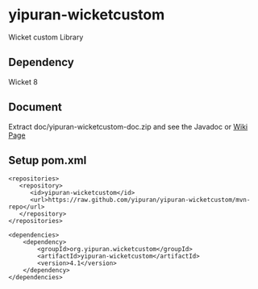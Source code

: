 # yipuran-wicketcustom
Wicket custom Library

## Dependency
Wicket 8


## Document
Extract doc/yipuran-wicketcustom-doc.zip and see the Javadoc
or [Wiki Page](../../wiki)

## Setup pom.xml
```
<repositories>
   <repository>
      <id>yipuran-wicketcustom</id>
      <url>https://raw.github.com/yipuran/yipuran-wicketcustom/mvn-repo</url>
   </repository>
</repositories>

<dependencies>
    <dependency>
        <groupId>org.yipuran.wicketcustom</groupId>
        <artifactId>yipuran-wicketcustom</artifactId>
        <version>4.1</version>
    </dependency>
</dependencies>
```
